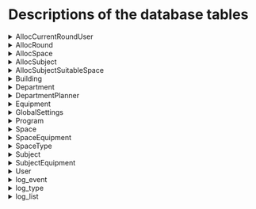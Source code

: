 # Descriptions of the database tables

<details><summary>AllocCurrentRoundUser</summary>

***Not in use, at least not yet**

|Column			|	Datatype	|	Keys 	|	Description					
|:-----			| :------- 		| 	------- 	|	------ 					
|<u>allocId</u>	| INTEGER		| PK 			| 			
|<u>UserId</u>	| INTEGER		| PK, FK   		| => User.id

</details>

<details><summary>AllocRound</summary>
<small> (Allocation calculations e.g. for a certain semester. E.g. "Summer semester 2023") </small>

Column			|	Datatype	|	Keys		|	Description
:-----			|	:---		|	-------		|	------
 <u>id</u>		| INTEGER		| PK			| 
 date			| TIMESTAMP 	|				| Allocation's creation time
 name			| VARCHAR(255)	|				| Allocation's name. eg. "Syksyn 2022 virallinen"			
 isSeasonAlloc	| BOOLEAN 		|				| Whether semester active *NOT IN USE*
 userId			| INTEGER		| FK(User.id)	| Allocation's creator/maintainer
 description 	| VARCHAR(16000)|				| Possible description for allocation
 lastModified 	| TIMESTAMP 	|				| Last modification for allocation
 isAllocated    | BOOLEAN       |               | Whether allocation completed
 processOn      | BOOLEAN       |               | Whether allocation on-going at the moment
 abortProcess   | BOOLEAN       |               | TRUE = admin has given the order to interrupt the allocation before completion
 requireReset   | BOOLEAN       |               | Should allocation be reset, before the allocation can be restarted from scratch again

</details>

<details><summary>AllocSpace</summary>
<small> (Space reservations / allocations) </small>

 Column			|	Datatype	|	Keys			            	|	Description
 :-----			|	:----		|	------			            	|	------
 subjectId      | INTEGER		| PK, FK(AllocSubject.subjectId)	| 
 allocRound     | INTEGER		| PK, FK(AllocSubject.allocRound)	| 
 spaceId 		| INTEGER		| PK, FK(Space.id)	            	| 
 totalTime		| TIME			|					            	| How many hours this subject took on that allocround in this room

</details>

<details><summary>AllocSubject</summary>
<small> (Subjects for allocation) </small>

Column			    |	Datatype	|	Keys		        |	Description
:-----			    |	:----		|	------		        |	------
<u>subjectId</u>    | INTEGER		|PK,FK(Subject.id)      | Subject added to the allocation
<u>allocRound</u>   | INTEGER		|PK,FK(AllocRound.id)   | 
isAllocated 	    | BOOLEAN		|				        | Whether subject already handled in this allocRound
cantAllocate 	    | BOOLEAN		|				        | Marking True(1) when no suitable spaces found for this subject for this allocRound
priority		    | INTEGER		|				        | Ordinal for subjects - Number one allocated first to spaces, then two and so on
allocatedDate 	    | TIMESTAMP		|				        | Timestamp of the allocation process

</details>

<details><summary>AllocSubjectSuitableSpace</summary>
<small>(All spaces that could be used to allocate a certain subject)</small>

Column			    |	Datatype	|	Keys		                    |	Description
:-----			    |	:----		|	------		                    |	------
<u>allocRound</u>   |  INTEGER      | PK, FK(AllocSubject.allocRound)   | 
<u>subjectId</u>    |  INTEGER      | PK, FK(AllocSubject.subjectId)    | 
<u>spaceId</u>      |  INTEGER      | PK, FK(Space.id)                  | 
 missingItems       |  INTEGER		|									| Number of missing equipment, number of reasons why allocation could not happen
</details>


<details><summary>Building</summary>
<small>Building where the spaces reside</small>

Column			|	Datatype	|	Keys		|	Description
:-----			|	:----		|	------		|	------
<u>id</u>		| INTEGER		| PK			| 
name			| VARCHAR(255)	|				| e.g. "N-talo", "M-talo"
description		| VARCHAR(16000)|				| 

</details>


<details><summary>Department</summary>
Bigger educational entity than Program. Department has Programs.

Column			|	Datatype	|	Keys		|	Description
:-----			|	:----		|	------		|	------
<u>id</u>		| INTEGER		| PK			|
name			| VARCHAR(255)	|				| e.g "Jazz department", or "Church music"
description		| VARCHAR(16000)|				| 

</details>

<details><summary>DepartmentPlanner</summary>
<small> (A user who has rights to modify that Department's Programs' teachings and equipment needs) </small>

Column				|	Datatype	|	Keys				|	Description
:-----				|	:----		|	------				|	------
<u>departmentId</u> | INTEGER		| PK, FK(deparment.id)	| 
<u>userId</u>		| INTEGER		| PK, FK(user.id)		| 

</details>

<details><summary>Equipment</summary>
<small> (Actually equipment type, e.g. "Double concert piano" means room could have two pianos, one for professor, one for student) </small>

Column			|	Datatype	|	Keys		|	Description
:-----			|	:----		|	------		|	------
<u>id</u>		| INTEGER		| PK			|
name			| VARCHAR(255)	| 				| e.g. "Organ X", "Double concert piano", "Concert piano", "Vertical accompany piano"
isMovable		| BOOLEAN		| 				| Whether equipment movable. E.g. huge organs are not.
priority		| INTEGER		|				| (Is this in use in calculations yet?)
description		| VARCHAR(16000)|				| 

</details>

<details><summary>GlobalSettings</summary>
<small> (Global Settings in the system. Growin and growing. Maybe adding a AllocSettings-taulu for allocation separately? Or in same) </small>

Column			|	Datatype	|	Keys		|	Description
:-----			|	:----		|	------		|	------
<u>id</u>		| INTEGER		| PK			|
name			| VARCHAR(255)	| 				| Name of the setting
description		| VARCHAR(16000)|				| Description for the setting
numberValue		| INTEGER		| 				| If setting needs a number value, it will be saved here, and read from here
textValue		| VARCHAR(255)	|				| If setting needs a text value, it will be saved here, and read from here
booleanValue    | BOOLEAN       |               | If setting needs a boolean value, it will be saved and read from here.
decimalValue    | DECIMAL       |               | If setting needs a decimal value, it will be saved and read from here.

</details>

<details><summary>Program</summary>
<small> (Program ('pääaine'), e.g. "Orchestral music") </small>

Column			|	Datatype	|	Keys			|	Description
:-----			|	:----		|	------			|	------
<u>id</u>		| INTEGER		| PK				|
name			| VARCHAR(255)	|					| 
departmentId	| INTEGER		| FK(department.id)	| Under which Department this Program belongs to

</details>

<details><summary>Space</summary>
<small>(A certain Room, space, studio, classroom etc.) </small>

Column			|	Datatype	|	Keys			|	Description
:-----			|	:----		|	------			|	------
<u>id</u>		| INTEGER		|PK					|
name			| VARCHAR(255)	|					| E.g. "R-5322 Musiikkiluokka"
area			| DECIMAL(5,1)	|					| m²
info			| VARCHAR(16000)|					| Description
personLimit 	| INTEGER		|					| Max pax
buildingId		| INTEGER		|FK(building.id)	| In which building is this space?
availableFrom	| TIME			|					| Daily time when any use could start
availableTo		| TIME			|					| Daily time until when any use possible
classesFrom		| TIME			|					| Daily time when teaching sessions could start
classesTo		| TIME			|					| Daily time until when teaching sessions possible
inUse			| BOOLEAN		|					| Whether space in use, or e.g. under renovation
spaceTypeId		| INTEGER		|FK(spaceType.id)	| E.g. theory classroom, music classroom, recording studio, etc.

</details>

<details><summary>SpaceEquipment</summary>
<small> (Equipment found in a Space (instruments, appliances, furniture, ...)) </small>
<small> (A pure join table) </small>

Column				|	Datatype	|	Keys				|	Description
:-----				|	:----		|	------				|	------
<u>spaceId</u>		| INTEGER		|PK, FK(space.id)		| 
<u>equipmentId</u>	| INTEGER		|PK, FK(equipment.id)	| 

</details>

<details><summary>SpaceType</summary>
<small> (E.g. theory classroom, music classroom, recording studio, etc.)</small>

Column			|	Datatype	|	Keys		|	Description
:-----			|	:----		|	------		|	------
<u>id</u>		| INTEGER		| PK			| 
name			| VARCHAR(255)	|				| 
description		| VARCHAR(16000)|				| Possible description

</details>

<details><summary>Subject</summary>
<small> (Teaching. One course might have several teachings=Subjects. 1. theory for all together and 2. e.g. individual piano lessons) </small>
<small> (We only keep the teaching sessions. Courses are not kept) </small>

Column			|	Datatype	|	Keys			|	Description
:-----			|	:----		|	------			|	------
<u>id</u>		| INTEGER		| PK				|
name			| VARCHAR(255)	|					| E.g. "Pianist individual piano lessons"
groupSize		| INTEGER		|					| 
groupCount		| INTEGER		|					| How many groups.
sessionLength	| TIME			|					| How long teaching sessions
sessionCount	| INTEGER		|					| How many sessions per week
area			| DECIMAL(5,1)	|					| Needed room size (m²)
programId		| INTEGER		|FK(program.id)		| The program under which this teaching/Subject is organized
spaceTypeId		| INTEGER		|FK(spaceType.id)	| What type of space this teaching needs

</details>

<details><summary>SubjectEquipment</summary>
<small> (Equipment that the Subject needs) </small>

Column				|	Datatype	|	Keys				|	Description
:-----				|	:----		|	------				|	------
<u>subjectId</u>	| INTEGER		| PK, FK(subject.id)	| Subject
<u>equipmentId</u>	| INTEGER		| PK, FK(equipment.id)	| Equipment (e.g. a musical instrument)
priority			| INTEGER		|						| Importance or rarity of the equipment. (Higher number higher need)
obligatory			| BOOLEAN		|						| Whether equipment obligatory for Subject (Elevates priority) ***NOT IN USE YET 2023-01-01***

</details>

<details><summary>User</summary>

Column			| Datatype		| Keys		    | Description
:-----			| :----			| ------		| ------
<u>id</u>		| INTEGER		| PK			|
email			| VARCHAR(255)	|				| 
isAdmin			| BOOLEAN		|				| Whether user has admin rights

</details>

<details><summary>log_event</summary>
Log entry

Column			| Datatype		| Keys		    | Description
:-----			| :----			| ------		| ------
<u>id</u>       | INTEGER       | PK            | log entry id
log_id          | INTEGER       |               | log id
stage           | VARCHAR(255)  |               | (e.g. prioritization phase in allocation)
status          | VARCHAR(255)  |               | e.g. OK or Error
information     | VARCHAR(16000)|               | additional information
created_at      | TIMESTAMP     |               | Creation time

</details>

<details><summary>log_type</summary>

Log type, at the moment (2023-01-01) the only one is allocation log
Column			| Datatype		| Keys		    | Description
:-----			| :----			| ------		| ------
<u>id</u>		| INTEGER		|  PK			|
name			| VARCHAR(255)	| 				| name

</details>

<details>
<summary>log_list</summary>

List of log entries, to find easier e.g. an allocation done at certain time.
Column			| Datatype		| Keys		    | Description
:-----			| :----			| ------		| ------
<u>id</u>       | INTEGER       | PK            |
log_type        | INTEGER      	| FK            | Log type (e.g allocation)
created_at      | TIMESTAMP    	|               | Log entry creation time
</details>
